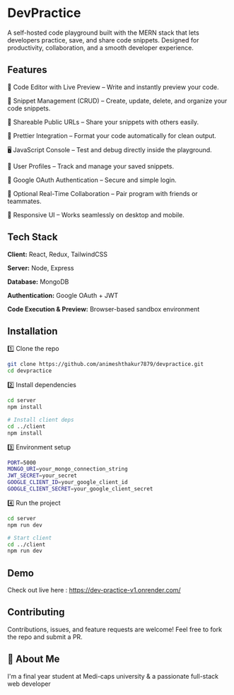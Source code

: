 
# DevPractice

A self-hosted code playground built with the MERN stack that lets developers practice, save, and share code snippets. Designed for productivity, collaboration, and a smooth developer experience.


## Features

📝 Code Editor with Live Preview – Write and instantly preview your code.

💾 Snippet Management (CRUD) – Create, update, delete, and organize your code snippets.

🔗 Shareable Public URLs – Share your snippets with others easily.

🎨 Prettier Integration – Format your code automatically for clean output.

🖥 JavaScript Console – Test and debug directly inside the playground.

👥 User Profiles – Track and manage your saved snippets.

🔐 Google OAuth Authentication – Secure and simple login.

🤝 Optional Real-Time Collaboration – Pair program with friends or teammates.

📱 Responsive UI – Works seamlessly on desktop and mobile.


## Tech Stack

**Client:** React, Redux, TailwindCSS

**Server:** Node, Express

**Database:** MongoDB

**Authentication:** Google OAuth + JWT


**Code Execution & Preview:** Browser-based sandbox environment
## Installation

1️⃣ Clone the repo

```bash
git clone https://github.com/animeshthakur7879/devpractice.git
cd devpractice
```

2️⃣ Install dependencies

 ```bash
 cd server
 npm install

 # Install client deps
 cd ../client
 npm install
 ```
 3️⃣ Environment setup
  ```bash
PORT=5000
MONGO_URI=your_mongo_connection_string
JWT_SECRET=your_secret
GOOGLE_CLIENT_ID=your_google_client_id
GOOGLE_CLIENT_SECRET=your_google_client_secret
 ```

 4️⃣ Run the project
  ```bash
  cd server
  npm run dev

  # Start client
  cd ../client
  npm run dev
 ```
## Demo

Check out live here : https://dev-practice-v1.onrender.com/


## Contributing

Contributions, issues, and feature requests are welcome!
Feel free to fork the repo and submit a PR.


## 🚀 About Me
I'm a final year student at Medi-caps university & a passionate full-stack web developer


